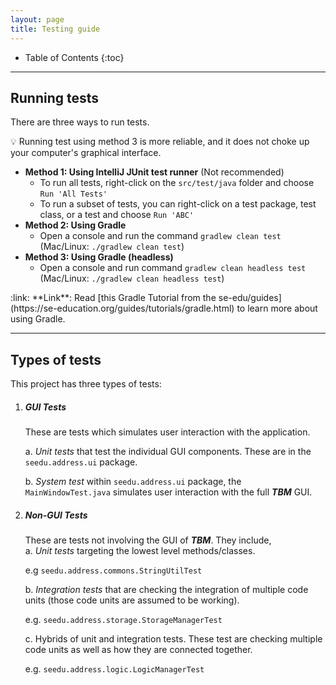 ```yaml
---
layout: page
title: Testing guide
---
```


* Table of Contents
{:toc}

--------------------------------------------------------------------------------------------------------------------

## Running tests

There are three ways to run tests.

:bulb: Running test using method 3 is more reliable, and it does not choke up your computer's graphical interface.

* **Method 1: Using IntelliJ JUnit test runner** (Not recommended)
  * To run all tests, right-click on the `src/test/java` folder and choose `Run 'All Tests'`
  * To run a subset of tests, you can right-click on a test package,
    test class, or a test and choose `Run 'ABC'`
* **Method 2: Using Gradle**
  * Open a console and run the command `gradlew clean test` (Mac/Linux: `./gradlew clean test`)
* **Method 3: Using Gradle (headless)**
  * Open a console and run command `gradlew clean headless test` (Mac/Linux: `./gradlew clean headless test`)

<div markdown="span" class="alert alert-secondary">:link: **Link**: Read [this Gradle Tutorial from the se-edu/guides](https://se-education.org/guides/tutorials/gradle.html) to learn more about using Gradle.
</div>

--------------------------------------------------------------------------------------------------------------------

## Types of tests

This project has three types of tests:

1. ##### GUI Tests
    These are tests which simulates user interaction with the application.

    a. *Unit tests* that test the individual GUI components. These are in the `seedu.address.ui` package.
    
    b. *System test* within `seedu.address.ui` package, the `MainWindowTest.java` simulates user interaction with the full **_TBM_** GUI.

1. ##### Non-GUI Tests
    These are tests not involving the GUI of **_TBM_**. They include,<br>
    a. *Unit tests* targeting the lowest level methods/classes.<br>

      e.g  `seedu.address.commons.StringUtilTest`

    b. *Integration tests* that are checking the integration of multiple code units (those code units are assumed to be working).<br>

      e.g. `seedu.address.storage.StorageManagerTest`

    c. Hybrids of unit and integration tests. These test are checking multiple code units as well as how they are connected together.<br>

      e.g. `seedu.address.logic.LogicManagerTest`

